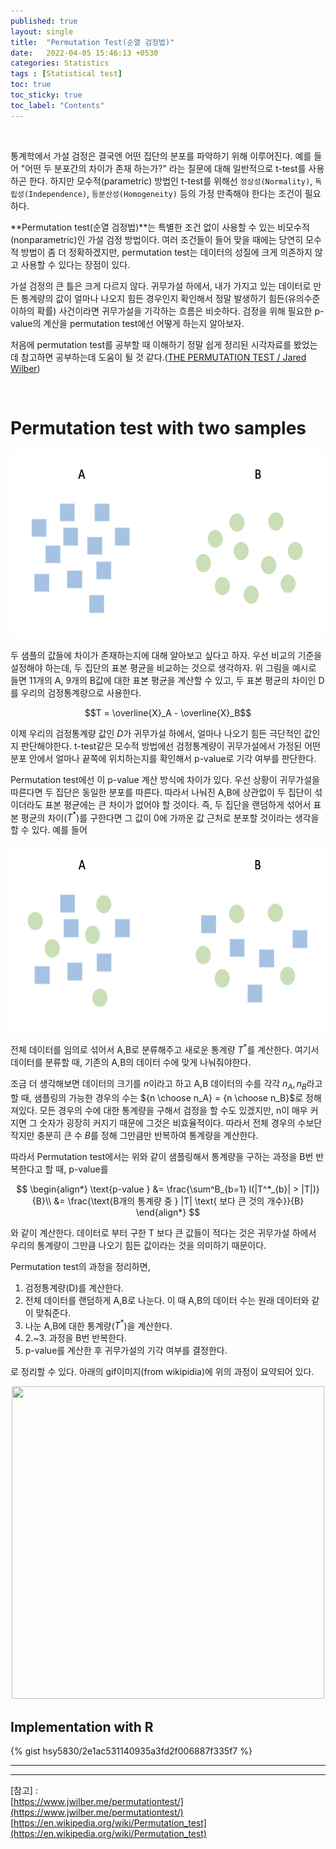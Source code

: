 ```yaml
---
published: true
layout: single
title:  "Permutation Test(순열 검정법)"
date:   2022-04-05 15:46:13 +0530
categories: Statistics
tags : [Statistical test]
toc: true
toc_sticky: true
toc_label: "Contents"
---
```


<br>

통계학에서 가설 검정은 결국엔 어떤 집단의 분포를 파악하기 위해 이루어진다. 예를 들어 "어떤 두 분포간의 차이가 존재 하는가?" 라는 질문에 대해 일반적으로 t-test를 사용하곤 한다. 하지만 모수적(parametric) 방법인 t-test를 위해선 `정상성(Normality)`, `독립성(Independence)`, `등분산성(Homogeneity)` 등의 가정 만족해야 한다는 조건이 필요하다. 

**Permutation test(순열 검정법)**는 특별한 조건 없이 사용할 수 있는 비모수적(nonparametric)인 가설 검정 방법이다. 여러 조건들이 들어 맞을 때에는 당연히 모수적 방법이 좀 더 정확하겠지만, permutation test는 데이터의 성질에 크게 의존하지 않고 사용할 수 있다는 장점이 있다.

가설 검정의 큰 틀은 크게 다르지 않다. 귀무가설 하에서, 내가 가지고 있는 데이터로 만든 통계량의 값이 얼마나 나오지 힘든 경우인지 확인해서 정말 발생하기 힘든(유의수준 이하의 확률) 사건이라면 귀무가설을 기각하는 흐름은 비슷하다. 검정을 위해 필요한 p-value의 계산을 permutation test에선 어떻게 하는지 알아보자.

처음에 permutation test를 공부할 때 이해하기 정말 쉽게 정리된 시각자료를 봤었는데 참고하면 공부하는데 도움이 될 것 같다.([THE PERMUTATION TEST / Jared Wilber](https://www.jwilber.me/permutationtest/))

<br>

# Permutation test with two samples

<!-- ![](/assets/images/2022-04-05-permutation-test/samples.png)
{: .align-center} -->

<p align="center">
	<img src="/assets/images/2022-04-05-permutation-test/samples.png" width="600" height="300">   
</p>

두 샘플의 값들에 차이가 존재하는지에 대해 알아보고 싶다고 하자. 우선 비교의 기준을 설정해야 하는데, 두 집단의 표본 평균을 비교하는 것으로 생각하자. 위 그림을 예시로 들면 11개의 A, 9개의 B값에 대한 표본 평균을 계산할 수 있고, 두 표본 평균의 차이인 D를 우리의 검정통계량으로 사용한다.

$$T = \overline{X}_A - \overline{X}_B$$

이제 우리의 검정통계량 값인 $D$가 귀무가설 하에서, 얼마나 나오기 힘든 극단적인 값인지 판단해야한다. t-test같은 모수적 방법에선 검정통계량이 귀무가설에서 가정된 어떤 분포 안에서 얼마나 끝쪽에 위치하는지를 확인해서 p-value로 기각 여부를 판단한다. 

Permutation test에선 이 p-value 계산 방식에 차이가 있다. 우선 상황이 귀무가설을 따른다면 두 집단은 동일한 분포를 따른다. 따라서 나눠진 A,B에 상관없이 두 집단이 섞이더라도 표본 평균에는 큰 차이가 없어야 할 것이다. 즉, 두 집단을 랜덤하게 섞어서 표본 평균의 차이($T^*$)를 구한다면 그 값이 0에 가까운 값 근처로 분포할 것이라는 생각을 할 수 있다. 예를 들어

<p align="center">
	<img src="/assets/images/2022-04-05-permutation-test/samples2.png" width="600" height="300">   
</p>

전체 데이터를 임의로 섞어서 A,B로 분류해주고 새로운 통계량 $T^*$를 계산한다. 여기서 데이터를 분류할 때, 기존의 A,B의 데이터 수에 맞게 나눠줘야한다.

조금 더 생각해보면 데이터의 크기를 $n$이라고 하고 A,B 데이터의 수를 각각 $n_A, n_B$라고 할 때, 샘플링의 가능한 경우의 수는 ${n \choose n_A} = {n \choose n_B}$로 정해져있다. 모든 경우의 수에 대한 통계량을 구해서 검정을 할 수도 있겠지만, n이 매우 커지면 그 숫자가 굉장히 커지기 때문에 그것은 비효율적이다. 따라서 전체 경우의 수보단 작지만 충분히 큰 수 $B$를 정해 그만큼만 반복하여 통계량을 계산한다.

따라서 Permutation test에서는 위와 같이 샘플링해서 통계량을 구하는 과정을 B번 반복한다고 할 때, p-value를

$$
\begin{align*}
    \text{p-value } &= \frac{\sum^B_{b=1} I(|T^*_{b}| > |T|)}{B}\\
                    &= \frac{\text{B개의 통계량 중 } |T| \text{ 보다 큰 것의 개수}}{B}
\end{align*}
$$

와 같이 계산한다. 데이터로 부터 구한 T 보다 큰 값들이 적다는 것은 귀무가설 하에서 우리의 통계량이 그만큼 나오기 힘든 값이라는 것을 의미하기 때문이다.

Permutation test의 과정을 정리하면,

1. 검정통계량(D)를 계산한다.
2. 전체 데이터를 랜덤하게 A,B로 나눈다. 이 때 A,B의 데이터 수는 원래 데이터와 같이 맞춰준다.
3. 나눈 A,B에 대한 통계량($T^*$)을 계산한다.
4. 2.~3. 과정을 B번 반복한다.
5. p-value를 계산한 후 귀무가설의 기각 여부를 결정한다.

로 정리할 수 있다. 아래의 gif이미지(from wikipidia)에 위의 과정이 요약되어 있다.

<p align="center">
	<img src="/assets/images/2022-04-05-permutation-test/permutation_test.gif" width="500" height="500">   
</p>

## Implementation with R

{% gist hsy5830/2e1ac531140935a3fd2f006887f335f7 %}



<!-- # Permutation test with one sample

사실 이 문제는 paired data의 차이를 비교하는 문제와 같다고 볼 수 있다. -->


---

---

[참고] : <br>
[https://www.jwilber.me/permutationtest/](https://www.jwilber.me/permutationtest/)<br>
[https://en.wikipedia.org/wiki/Permutation_test](https://en.wikipedia.org/wiki/Permutation_test)
